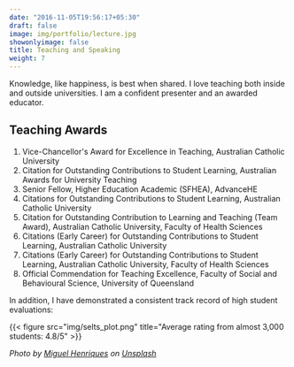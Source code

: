 ```yaml
---
date: "2016-11-05T19:56:17+05:30"
draft: false
image: img/portfolio/lecture.jpg
showonlyimage: false
title: Teaching and Speaking
weight: 7
---
```


Knowledge, like happiness, is best when shared. I love teaching both inside and outside universities. I am a confident presenter and an awarded educator.<!--more-->

## Teaching Awards

1.  Vice-Chancellor's Award for Excellence in Teaching, Australian Catholic University
2.  Citation for Outstanding Contributions to Student Learning, Australian Awards for University Teaching
3.  Senior Fellow, Higher Education Academic (SFHEA), AdvanceHE
4.  Citations for Outstanding Contributions to Student Learning, Australian Catholic University
5.  Citation for Outstanding Contribution to Learning and Teaching (Team Award), Australian Catholic University, Faculty of Health Sciences
6.  Citations (Early Career) for Outstanding Contributions to Student Learning, Australian Catholic University
7.  Citations (Early Career) for Outstanding Contributions to Student Learning, Australian Catholic University, Faculty of Health Sciences
8.  Official Commendation for Teaching Excellence, Faculty of Social and Behavioural Science, University of Queensland

In addition, I have demonstrated a consistent track record of high student evaluations:

{{< figure src="img/selts_plot.png" title="Average rating from almost 3,000 students: 4.8/5" >}}

*Photo by [Miguel Henriques](https://unsplash.com/@miguel_photo?utm_source=unsplash&utm_medium=referral&utm_content=creditCopyText) on [Unsplash](https://unsplash.com/s/photos/lecture-hall?utm_source=unsplash&utm_medium=referral&utm_content=creditCopyText)*

